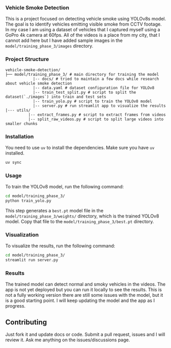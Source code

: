 ### Vehicle Smoke Detection
This is a project focused on detecting vehicle smoke using YOLOv8s model. The goal is to identify vehicles emitting visible smoke from CCTV footage. In my case I am using a dataset of vehicles that I captured myself using a GoPro 4k camera at 60fps. All of the videos is a place from my city, that I cannot add here but I have added sample images in the `model/training_phase_3/images` directory.

### Project Structure
```plaintext
vehicle-smoke-detection/
├── model/training_phase_3/ # main directory for training the model
            |-- docs/ # tried to maintain a few docs while research about vehicle smoke detection
            |-- data.yaml # dataset configuration file for YOLOv8
            |-- train_test_split.py # script to split the dataset(`./images`) into train and test sets
            |-- train_yolo.py # script to train the YOLOv8 model
            |-- server.py # run streamlit app to visualize the results
|--- utils/
          |-- extract_frames.py # script to extract frames from videos
          |-- split_raw_videos.py # script to split large videos into smaller chunks
```

### Installation
You need to use `uv` to install the dependencies. Make sure you have `uv` installed.
```bash
uv sync
```

### Usage
To train the YOLOv8 model, run the following command:
```bash
cd model/training_phase_3/
python train_yolo.py
```
This step generates a `best.pt` model file in the `model/training_phase_3/weights/` directory, which is the trained YOLOv8 model. Copy that file to the `model/training_phase_3/best.pt` directory.

### Visualization
To visualize the results, run the following command:
```bash
cd model/training_phase_3/
streamlit run server.py
```

### Results
The trained model can detect normal and smoky vehicles in the videos. The app is not yet deployed but you can run it locally to see the results. This is not a fully working version there are still some issues with the model, but it is a good starting point. I will keep updating the model and the app as I progress.

## Contributing
Just fork it and update docs or code. Submit a pull request, issues and I will review it. Ask me anything on the issues/discussions page.
